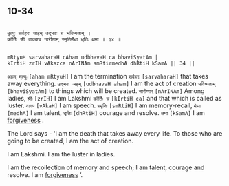 ## 10-34


```shloka-sa

मृत्युः सर्वहरः चाहम् उद्भवः च भविष्यताम् ।
कीर्तिः श्रीः वाकश्च नारीणाम् स्मृतिर्मेधा धृतिः क्षमा ॥ ३४ ॥

```
```shloka-sa-hk

mRtyuH sarvaharaH cAham udbhavaH ca bhaviSyatAm |
kIrtiH zrIH vAkazca nArINAm smRtirmedhA dhRtiH kSamA || 34 ||

```
`अहम् मृत्युः` `[aham mRtyuH]` I am the termination `सर्वहरः` `[sarvaharaH]` that takes away everything. `उद्भवः अहम्` `[udbhavaH aham]` I am the act of creation `भविष्यताम्` `[bhaviSyatAm]` to things which will be created. `नारीणाम्` `[nArINAm]` Among ladies, `श्रीः` `[zrIH]` I am Lakshmi `कीर्तिः च` `[kIrtiH ca]` and that which is called as luster. `वाकः` `[vAkaH]` I am speech. `स्मृतिः` `[smRtiH]` I am memory-recall, `मेधा` `[medhA]` I am talent, `धृतिः` `[dhRtiH]` courage and resolve. `क्षमा` `[kSamA]` I am 
[forgiveness](forgiveness_the_defn)
.

The Lord says - 'I am the death that takes away every life. To those who are going to be created, I am the act of creation. 

I am Lakshmi. I am the luster in ladies. 

I am the recollection of memory and speech; I am talent, courage and resolve. I am 
[forgiveness](forgiveness_the_defn)
’.


